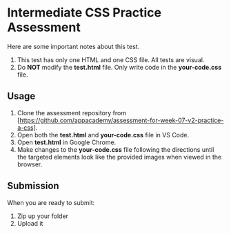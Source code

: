 # Intermediate CSS Practice Assessment

Here are some important notes about this test.

1. This test has only one HTML and one CSS file. All tests are visual.
2. Do **NOT** modify the **test.html** file. Only write code in the
   **your-code.css** file.

## Usage

1. Clone the assessment repository from
   [https://github.com/appacademy/assessment-for-week-07-v2-practice-a-css].
2. Open both the **test.html** and **your-code.css** file in VS Code.
3. Open **test.html** in Google Chrome.
4. Make changes to the **your-code.css** file following the directions until
   the targeted elements look like the provided images when viewed in the
   browser.

## Submission

When you are ready to submit:

1. Zip up your folder
2. Upload it

[https://github.com/appacademy/assessment-for-week-07-v2-practice-a-css]:https://github.com/appacademy/assessment-for-week-07-v2-practice-a-css